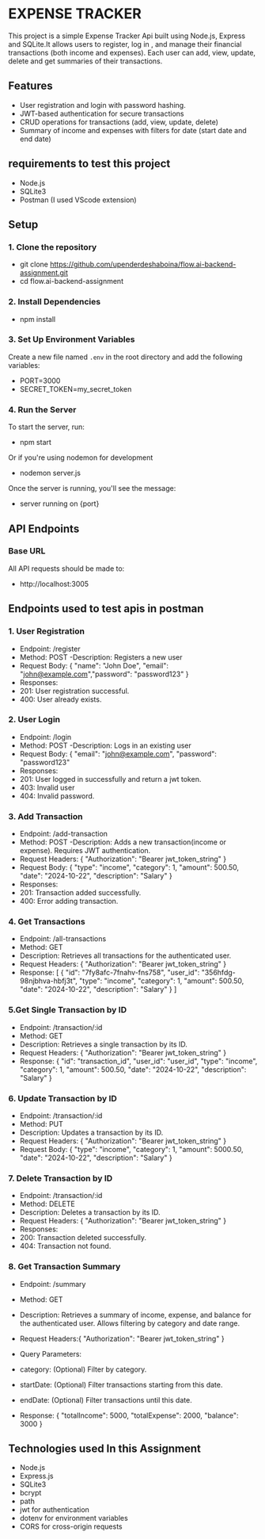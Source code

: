 # EXPENSE TRACKER

This project is a simple Expense Tracker Api built using Node.js, Express and SQLite.It allows users to register, log in , and manage their financial transactions (both income and expenses). Each user can add, view, update, delete and get summaries of their transactions.

## Features
- User registration and login with password hashing.
- JWT-based authentication for secure transactions
- CRUD operations for transactions (add, view, update, delete)
- Summary of income and expenses with filters for date (start date and end date)

## requirements to test this project
- Node.js
- SQLite3
- Postman (I used  VScode extension)

## Setup 
### 1. Clone the repository

- git clone https://github.com/upenderdeshaboina/flow.ai-backend-assignment.git
- cd flow.ai-backend-assignment

### 2. Install Dependencies
- npm install

### 3. Set Up Environment Variables
Create a new file named `.env` in the root directory and add the following variables:

- PORT=3000        
- SECRET_TOKEN=my_secret_token

### 4. Run the Server
To start the server, run:
- npm start

Or if you're using nodemon for development
- nodemon server.js

Once the server is running, you'll see the message:
- server running on {port}
## API Endpoints
### Base URL
All API requests should be made to:
- http://localhost:3005

## Endpoints used to test apis in postman
### 1. User Registration
- Endpoint: /register
- Method: POST
-Description: Registers a new user
- Request Body: { "name": "John Doe", "email": "john@example.com","password": "password123" }
- Responses:
- 201: User registration successful.
- 400: User already exists.

### 2. User Login
- Endpoint: /login
- Method: POST
-Description: Logs in an existing user
- Request Body: { "email": "john@example.com", "password": "password123"
- Responses:
- 201: User logged in successfully and return a jwt token.
- 403: Invalid user
- 404: Invalid password.

### 3. Add Transaction
- Endpoint: /add-transaction
- Method: POST
-Description: Adds a new transaction(income or expense). Requires JWT authentication.
- Request Headers: {
    "Authorization": "Bearer jwt_token_string"
}
- Request Body: {
    "type": "income",
    "category": 1,
    "amount": 500.50,
    "date": "2024-10-22",
    "description": "Salary"
}
- Responses:
- 201: Transaction added successfully.
- 400: Error adding transaction.

### 4. Get Transactions
- Endpoint: /all-transactions
- Method: GET
- Description: Retrieves all transactions for the authenticated user.
- Request Headers: {
    "Authorization": "Bearer jwt_token_string"
}
- Response:
[
    {
        "id": "7fy8afc-7fnahv-fns758",
        "user_id": "356hfdg-98njbhva-hbfj3t",
        "type": "income",
        "category": 1,
        "amount": 500.50,
        "date": "2024-10-22",
        "description": "Salary"
    }
]

### 5.Get Single Transaction by ID
- Endpoint: /transaction/:id
- Method: GET
- Description: Retrieves a single transaction by its ID.
- Request Headers: {
    "Authorization": "Bearer jwt_token_string"
    }
- Response:
{
    "id": "transaction_id",
    "user_id": "user_id",
    "type": "income",
    "category": 1,
    "amount": 500.50,
    "date": "2024-10-22",
    "description": "Salary"
}

### 6. Update Transaction by ID
- Endpoint: /transaction/:id
- Method: PUT
- Description: Updates a transaction by its ID.
- Request Headers: {
    "Authorization": "Bearer jwt_token_string"
    }
- Request Body: {
    "type": "income",
    "category": 1,
    "amount": 5000.50,
    "date": "2024-10-22",
    "description": "Salary"
}

### 7. Delete Transaction by ID
- Endpoint: /transaction/:id
- Method: DELETE
- Description: Deletes a transaction by its ID.
- Request Headers: {
    "Authorization": "Bearer jwt_token_string"
    }
- Responses:
- 200: Transaction deleted successfully.
- 404: Transaction not found.

### 8. Get Transaction Summary
- Endpoint: /summary
- Method: GET
- Description: Retrieves a summary of income, expense, and balance for the authenticated user. Allows filtering by category and date range.

- Request Headers:{
    "Authorization": "Bearer jwt_token_string"
}
- Query Parameters:

- category: (Optional) Filter by category.
- startDate: (Optional) Filter transactions starting from this date.
- endDate: (Optional) Filter transactions until this date.
- Response: {
    "totalIncome": 5000,
    "totalExpense": 2000,
    "balance": 3000
    }

## Technologies used In this Assignment
- Node.js
- Express.js
- SQLite3
- bcrypt
- path
- jwt for authentication
- dotenv for environment variables
- CORS for cross-origin requests